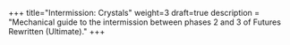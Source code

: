 +++
title="Intermission: Crystals"
weight=3
draft=true
description = "Mechanical guide to the intermission between phases 2 and 3 of Futures Rewritten (Ultimate)."
+++
